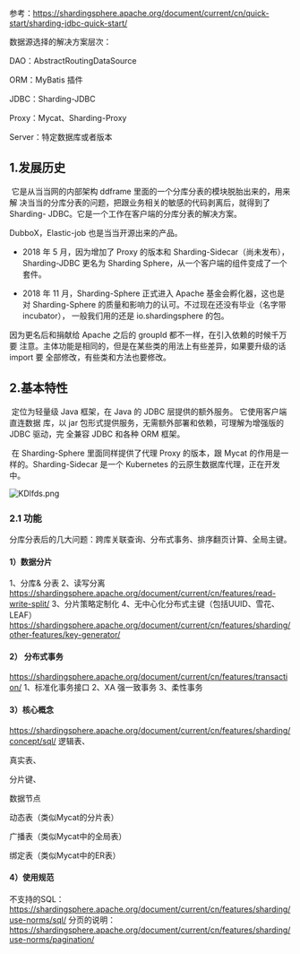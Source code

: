 

参考：<https://shardingsphere.apache.org/document/current/cn/quick-start/sharding-jdbc-quick-start/>

数据源选择的解决方案层次： 

DAO：AbstractRoutingDataSource 

ORM：MyBatis 插件 

JDBC：Sharding-JDBC 

Proxy：Mycat、Sharding-Proxy 

Server：特定数据库或者版本

## 1.发展历史

​			它是从当当网的内部架构 ddframe 里面的一个分库分表的模块脱胎出来的，用来解 决当当的分库分表的问题，把跟业务相关的敏感的代码剥离后，就得到了 Sharding- JDBC。它是一个工作在客户端的分库分表的解决方案。 

DubboX，Elastic-job 也是当当开源出来的产品。

- 2018 年 5 月，因为增加了 Proxy 的版本和 Sharding-Sidecar（尚未发布）， Sharding-JDBC 更名为 Sharding Sphere，从一个客户端的组件变成了一个套件。 

- 2018 年 11 月，Sharding-Sphere 正式进入 Apache 基金会孵化器，这也是对 Sharding-Sphere 的质量和影响力的认可。不过现在还没有毕业（名字带 incubator）， 一般我们用的还是 io.shardingsphere 的包。

因为更名后和捐献给 Apache 之后的 groupId 都不一样，在引入依赖的时候千万要 注意。主体功能是相同的，但是在某些类的用法上有些差异，如果要升级的话 import 要 全部修改，有些类和方法也要修改。



## 2.基本特性

​		定位为轻量级 Java 框架，在 Java 的 JDBC 层提供的额外服务。 它使用客户端直连数据 库，以 jar 包形式提供服务，无需额外部署和依赖，可理解为增强版的 JDBC 驱动，完 全兼容 JDBC 和各种 ORM 框架。



​		在 Sharding-Sphere 里面同样提供了代理 Proxy 的版本，跟 Mycat 的作用是一样的。Sharding-Sidecar 是一个 Kubernetes 的云原生数据库代理，正在开发中。

![KDlfds.png](https://s2.ax1x.com/2019/10/26/KDlfds.png)

### 2.1 功能

​	分库分表后的几大问题：跨库关联查询、分布式事务、排序翻页计算、全局主键。

#### 1）数据分片

1、分库& 分表
2、读写分离
https://shardingsphere.apache.org/document/current/cn/features/read-write-split/
3、分片策略定制化
4、无中心化分布式主键（包括UUID、雪花、LEAF）
https://shardingsphere.apache.org/document/current/cn/features/sharding/other-features/key-generator/



#### 2） 分布式事务

https://shardingsphere.apache.org/document/current/cn/features/transaction/
1、标准化事务接口
2、XA 强一致事务
3、柔性事务



#### 3）核心概念

https://shardingsphere.apache.org/document/current/cn/features/sharding/concept/sql/
逻辑表、

真实表、

分片键、

数据节点

动态表（类似Mycat的分片表）

广播表（类似Mycat中的全局表）

绑定表（类似Mycat中的ER表）

#### 4）使用规范

不支持的SQL：
https://shardingsphere.apache.org/document/current/cn/features/sharding/use-norms/sql/
分页的说明：
https://shardingsphere.apache.org/document/current/cn/features/sharding/use-norms/pagination/

